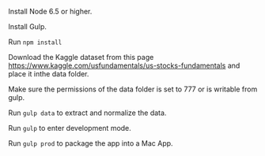 Install Node 6.5 or higher.

Install Gulp.

Run `npm install`

Download the Kaggle dataset from this page https://www.kaggle.com/usfundamentals/us-stocks-fundamentals and place it inthe data folder.

Make sure the permissions of the data folder is set to 777 or is writable from gulp.

Run `gulp data` to extract and normalize the data.

Run `gulp` to enter development mode.

Run `gulp prod` to package the app into a Mac App.